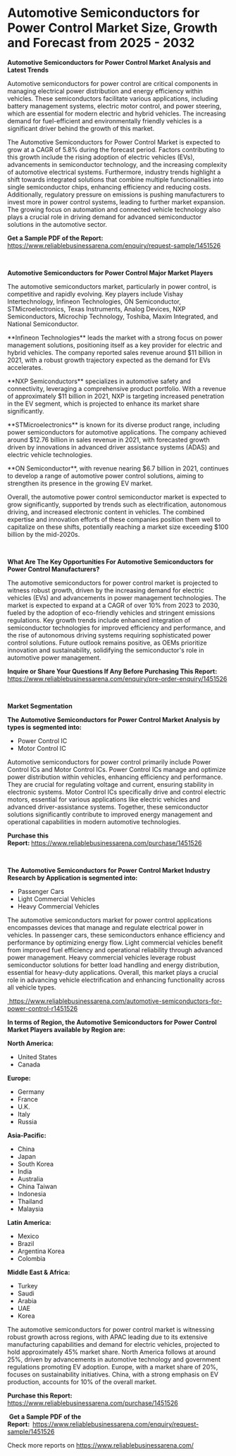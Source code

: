<p><h1>Automotive Semiconductors for Power Control Market Size, Growth and Forecast from 2025 - 2032</h1></p><p><strong>Automotive Semiconductors for Power Control Market Analysis and Latest Trends</strong></p>
<p><p>Automotive semiconductors for power control are critical components in managing electrical power distribution and energy efficiency within vehicles. These semiconductors facilitate various applications, including battery management systems, electric motor control, and power steering, which are essential for modern electric and hybrid vehicles. The increasing demand for fuel-efficient and environmentally friendly vehicles is a significant driver behind the growth of this market.</p><p>The Automotive Semiconductors for Power Control Market is expected to grow at a CAGR of 5.8% during the forecast period. Factors contributing to this growth include the rising adoption of electric vehicles (EVs), advancements in semiconductor technology, and the increasing complexity of automotive electrical systems. Furthermore, industry trends highlight a shift towards integrated solutions that combine multiple functionalities into single semiconductor chips, enhancing efficiency and reducing costs. Additionally, regulatory pressure on emissions is pushing manufacturers to invest more in power control systems, leading to further market expansion. The growing focus on automation and connected vehicle technology also plays a crucial role in driving demand for advanced semiconductor solutions in the automotive sector.</p></p>
<p><strong>Get a Sample PDF of the Report:&nbsp;</strong> <a href="https://www.reliablebusinessarena.com/enquiry/request-sample/1451526?utm_campaign=3010&utm_medium=2&utm_source=Github&utm_content=ia&utm_term=06042025&utm_id=automotive-semiconductors-for-power-control">https://www.reliablebusinessarena.com/enquiry/request-sample/1451526</a></p>
<p>&nbsp;</p>
<p><strong>Automotive Semiconductors for Power Control Major Market Players</strong></p>
<p><p>The automotive semiconductors market, particularly in power control, is competitive and rapidly evolving. Key players include Vishay Intertechnology, Infineon Technologies, ON Semiconductor, STMicroelectronics, Texas Instruments, Analog Devices, NXP Semiconductors, Microchip Technology, Toshiba, Maxim Integrated, and National Semiconductor.</p><p>**Infineon Technologies** leads the market with a strong focus on power management solutions, positioning itself as a key provider for electric and hybrid vehicles. The company reported sales revenue around $11 billion in 2021, with a robust growth trajectory expected as the demand for EVs accelerates.</p><p>**NXP Semiconductors** specializes in automotive safety and connectivity, leveraging a comprehensive product portfolio. With a revenue of approximately $11 billion in 2021, NXP is targeting increased penetration in the EV segment, which is projected to enhance its market share significantly.</p><p>**STMicroelectronics** is known for its diverse product range, including power semiconductors for automotive applications. The company achieved around $12.76 billion in sales revenue in 2021, with forecasted growth driven by innovations in advanced driver assistance systems (ADAS) and electric vehicle technologies.</p><p>**ON Semiconductor**, with revenue nearing $6.7 billion in 2021, continues to develop a range of automotive power control solutions, aiming to strengthen its presence in the growing EV market.</p><p>Overall, the automotive power control semiconductor market is expected to grow significantly, supported by trends such as electrification, autonomous driving, and increased electronic content in vehicles. The combined expertise and innovation efforts of these companies position them well to capitalize on these shifts, potentially reaching a market size exceeding $100 billion by the mid-2020s.</p></p>
<p>&nbsp;</p>
<p><strong>What Are The Key Opportunities For Automotive Semiconductors for Power Control Manufacturers?</strong></p>
<p><p>The automotive semiconductors for power control market is projected to witness robust growth, driven by the increasing demand for electric vehicles (EVs) and advancements in power management technologies. The market is expected to expand at a CAGR of over 10% from 2023 to 2030, fueled by the adoption of eco-friendly vehicles and stringent emissions regulations. Key growth trends include enhanced integration of semiconductor technologies for improved efficiency and performance, and the rise of autonomous driving systems requiring sophisticated power control solutions. Future outlook remains positive, as OEMs prioritize innovation and sustainability, solidifying the semiconductor's role in automotive power management.</p></p>
<p><strong>Inquire or Share Your Questions If Any Before Purchasing This Report:</strong> <a href="https://www.reliablebusinessarena.com/enquiry/pre-order-enquiry/1451526?utm_campaign=3010&utm_medium=2&utm_source=Github&utm_content=ia&utm_term=06042025&utm_id=automotive-semiconductors-for-power-control">https://www.reliablebusinessarena.com/enquiry/pre-order-enquiry/1451526</a></p>
<p>&nbsp;</p>
<p><strong>Market Segmentation</strong></p>
<p><strong>The Automotive Semiconductors for Power Control Market Analysis by types is segmented into:</strong></p>
<p><ul><li>Power Control IC</li><li>Motor Control IC</li></ul></p>
<p><p>Automotive semiconductors for power control primarily include Power Control ICs and Motor Control ICs. Power Control ICs manage and optimize power distribution within vehicles, enhancing efficiency and performance. They are crucial for regulating voltage and current, ensuring stability in electronic systems. Motor Control ICs specifically drive and control electric motors, essential for various applications like electric vehicles and advanced driver-assistance systems. Together, these semiconductor solutions significantly contribute to improved energy management and operational capabilities in modern automotive technologies.</p></p>
<p><strong>Purchase this Report:&nbsp;</strong><a href="https://www.reliablebusinessarena.com/purchase/1451526?utm_campaign=3010&utm_medium=2&utm_source=Github&utm_content=ia&utm_term=06042025&utm_id=automotive-semiconductors-for-power-control">https://www.reliablebusinessarena.com/purchase/1451526</a></p>
<p>&nbsp;</p>
<p><strong>The Automotive Semiconductors for Power Control Market Industry Research by Application is segmented into:</strong></p>
<p><ul><li>Passenger Cars</li><li>Light Commercial Vehicles</li><li>Heavy Commercial Vehicles</li></ul></p>
<p><p>The automotive semiconductors market for power control applications encompasses devices that manage and regulate electrical power in vehicles. In passenger cars, these semiconductors enhance efficiency and performance by optimizing energy flow. Light commercial vehicles benefit from improved fuel efficiency and operational reliability through advanced power management. Heavy commercial vehicles leverage robust semiconductor solutions for better load handling and energy distribution, essential for heavy-duty applications. Overall, this market plays a crucial role in advancing vehicle electrification and enhancing functionality across all vehicle types.</p></p>
<p><a href="https://www.reliablebusinessarena.com/automotive-semiconductors-for-power-control-r1451526?utm_campaign=3010&utm_medium=2&utm_source=Github&utm_content=ia&utm_term=06042025&utm_id=automotive-semiconductors-for-power-control">&nbsp;https://www.reliablebusinessarena.com/automotive-semiconductors-for-power-control-r1451526</a></p>
<p><strong>In terms of Region, the Automotive Semiconductors for Power Control Market Players available by Region are:</strong></p>
<p>
    <p> <strong> North America: </strong>
        <ul>
            <li>United States</li>
            <li>Canada</li>
        </ul>
        </p> 
    <p> <strong> Europe: </strong>
        <ul>
            <li>Germany</li>
            <li>France</li>
            <li>U.K.</li>
            <li>Italy</li>
            <li>Russia</li>
        </ul>
        </p> 
    <p> <strong> Asia-Pacific: </strong>
        <ul>
            <li>China</li>
            <li>Japan</li>
            <li>South Korea</li>
            <li>India</li>
            <li>Australia</li>
            <li>China Taiwan</li>
            <li>Indonesia</li>
            <li>Thailand</li>
            <li>Malaysia</li>
        </ul>
        </p> 
    <p> <strong> Latin America: </strong>
        <ul>
            <li>Mexico</li>
            <li>Brazil</li>
            <li>Argentina Korea</li>
            <li>Colombia</li>
        </ul>
        </p> 
    <p> <strong> Middle East & Africa: </strong>
        <ul>
            <li>Turkey</li>
            <li>Saudi</li>
            <li>Arabia</li>
            <li>UAE</li>
            <li>Korea</li>
        </ul>
    </p>
    </p>
<p><p>The automotive semiconductors for power control market is witnessing robust growth across regions, with APAC leading due to its extensive manufacturing capabilities and demand for electric vehicles, projected to hold approximately 45% market share. North America follows at around 25%, driven by advancements in automotive technology and government regulations promoting EV adoption. Europe, with a market share of 20%, focuses on sustainability initiatives. China, with a strong emphasis on EV production, accounts for 10% of the overall market.</p></p>
<p><strong>Purchase this Report: </strong><a href="https://www.reliablebusinessarena.com/purchase/1451526?utm_campaign=3010&utm_medium=2&utm_source=Github&utm_content=ia&utm_term=06042025&utm_id=automotive-semiconductors-for-power-control">https://www.reliablebusinessarena.com/purchase/1451526</a></p>
<p>&nbsp;<strong>Get a Sample PDF of the Report:&nbsp;&nbsp;</strong><a href="https://www.reliablebusinessarena.com/enquiry/request-sample/1451526?utm_campaign=3010&utm_medium=2&utm_source=Github&utm_content=ia&utm_term=06042025&utm_id=automotive-semiconductors-for-power-control">https://www.reliablebusinessarena.com/enquiry/request-sample/1451526</a></p>
<p><strong></strong></p>
<p>Check more reports on <a href="https://www.reliablebusinessarena.com/?utm_campaign=3010&utm_medium=2&utm_source=Github&utm_content=ia&utm_term=06042025&utm_id=automotive-semiconductors-for-power-control">https://www.reliablebusinessarena.com/</a></p>